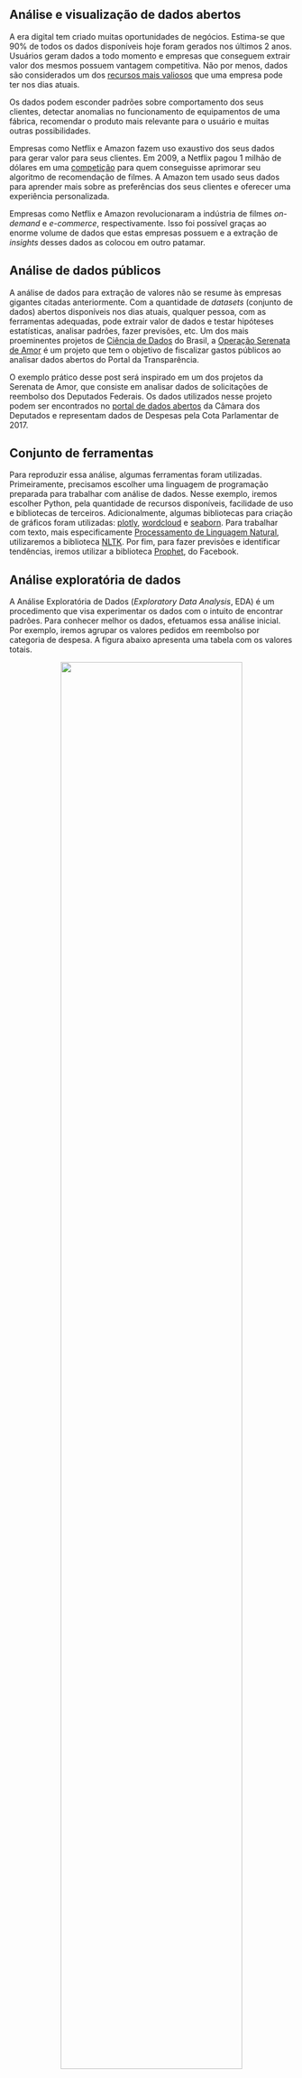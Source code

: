 ## Análise e visualização de dados abertos

A era digital tem criado muitas oportunidades de negócios. Estima-se que 90% de todos os dados disponíveis hoje foram gerados nos últimos 2 anos. Usuários geram dados a todo momento e empresas que conseguem extrair valor dos mesmos possuem vantagem competitiva. Não por menos, dados são considerados um dos [recursos mais valiosos](https://www.economist.com/leaders/2017/05/06/the-worlds-most-valuable-resource-is-no-longer-oil-but-data) que uma empresa pode ter nos dias atuais.

Os dados podem esconder padrões sobre comportamento dos seus clientes, detectar anomalias no funcionamento de equipamentos de uma fábrica, recomendar o produto mais relevante para o usuário e muitas outras possibilidades.

Empresas como Netflix e Amazon fazem uso exaustivo dos seus dados para gerar valor para seus clientes. Em 2009, a Netflix pagou 1 milhão de dólares em uma [competição](https://www.netflixprize.com/) para quem conseguisse aprimorar seu algoritmo de recomendação de filmes. A Amazon tem usado seus dados para aprender mais sobre as preferências dos seus clientes e oferecer uma experiência personalizada.

Empresas como Netflix e Amazon revolucionaram a indústria de filmes *on-demand* e *e-commerce*, respectivamente. Isso foi possível graças ao enorme volume de dados que estas empresas possuem e a extração de *insights* desses dados as colocou em outro patamar.

## Análise de dados públicos

A análise de dados para extração de valores não se resume às empresas gigantes citadas anteriormente. Com a quantidade de *datasets* (conjunto de dados) abertos disponíveis nos dias atuais, qualquer pessoa, com as ferramentas adequadas, pode extrair valor de dados e testar hipóteses estatísticas, analisar padrões, fazer previsões, etc. Um dos mais proeminentes projetos de [Ciência de Dados](https://br.udacity.com/blog/post/ciencia-de-dados) do Brasil, a [Operação Serenata de Amor](https://serenata.ai/) é um projeto que tem o objetivo de fiscalizar gastos públicos ao analisar dados abertos do Portal da Transparência.

O exemplo prático desse post será inspirado em um dos projetos da Serenata de Amor, que consiste em analisar dados de solicitações de reembolso dos Deputados Federais. Os dados utilizados nesse projeto podem ser encontrados no [portal de dados abertos](https://dadosabertos.camara.leg.br/) da Câmara dos Deputados e representam dados de Despesas pela Cota Parlamentar de 2017.

## Conjunto de ferramentas

Para reproduzir essa análise, algumas ferramentas foram utilizadas. Primeiramente, precisamos escolher uma linguagem de programação preparada para trabalhar com análise de dados. Nesse exemplo, iremos escolher Python, pela quantidade de recursos disponíveis, facilidade de uso e bibliotecas de terceiros. Adicionalmente, algumas bibliotecas para criação de gráficos foram utilizadas: [plotly](https://plot.ly/), [wordcloud](https://github.com/amueller/word_cloud) e [seaborn](https://seaborn.pydata.org/). Para trabalhar com texto, mais especificamente [Processamento de Linguagem Natural](https://medium.com/botsbrasil/o-que-%C3%A9-o-processamento-de-linguagem-natural-49ece9371cff), utilizaremos a biblioteca [NLTK](https://www.nltk.org/). Por fim, para fazer previsões e identificar tendências, iremos utilizar a biblioteca [Prophet](https://facebook.github.io/prophet/docs/quick_start.html), do Facebook.

## Análise exploratória de dados  

A Análise Exploratória de Dados (*Exploratory Data Analysis*, EDA) é um procedimento que visa experimentar os dados com o intuito de encontrar padrões. Para conhecer melhor os dados, efetuamos essa análise inicial. Por exemplo, iremos agrupar os valores pedidos em reembolso por categoria de despesa. A figura abaixo apresenta uma tabela com os valores totais.

<p align="center">
    <img src='image1.png' width = '80%'/>
</p> 

<p style= "text-align: center"><spam class="legenda-imagem">Figura 01 - Resumo dos gastos com reembolso por categoria</spam></p>

Embora a tabela acima seja uma boa forma de iniciar a análise, existem maneiras mais refinadas de apresentar os dados. Como as despesas possuem data, podemos criar uma análise temporal desses grupos com o intuito de identificar a evolução dos gastos ou algum padrão oculto.

O gráfico da figura 02 exibe os dados agrupados por categorias e por mês. Essa nova dimensão temporal nos permite visualizar a progressão dos valores e eventuais padrões. Em uma rápida análise, podemos notar que despesas com “Divulgação de Atividade Parlamentar” dispara enquanto todas as outras decrescem no mês de Outubro. Além disso, os gastos diminuem no mês de Julho, que indica o período de recesso Parlamentar. Outras informações que podem ser identificadas:
* “Divulgação de Atividade Parlamentar” e “Emissão de Bilhete Aéreo” são bem próximas no gráfico na maioria do ano, o que indica que muitos Parlamentares precisam viajar para divulgar o seu trabalho.
*  Aparentemente os Deputados reduzem os gastos com viagens, porém inversamente aumentam os gastos com divulgação no final do ano.

<p align="center">
    <img src='image2.png' width = '80%'/>
</p> 

<p style= "text-align: center"><spam class="legenda-imagem">Figura 02 - Análise temporal dos pedidos de reembolso por categoria e por mês</spam></p>

Muitas outras informações valiosas podem ser extraídas. Ao explorar os dados, conseguimos encontrar alguns dados estatísticos interessantes, como mostrado na figura abaixo.

<p align="center">
    <img src='image5.png' width = '80%'/>
</p> 

<p style= "text-align: center"><spam class="legenda-imagem">Figura 03 - Números extraídos dos dados de despesas com reembolso de Deputados Federais em 2017</spam></p>

## Prevendo valores futuros

A Análise Exploratória de dados nos permite entender o que aconteceu no passado e identificar padrões. Com esses dados, porém, podemos ir um passo além e prever valores futuros baseados nos dados históricos. 
Para prevermos valores para os dados, iremos utilizar a biblioteca Prophet, disponibilizada pelo Facebook. A teoria por trás do seu funcionamento está fora do escopo desse artigo, porém pode ser encontrada neste [endereço](https://research.fb.com/prophet-forecasting-at-scale/).
Baseado nas despesas do ano de 2017, conseguimos criar um modelo de aprendizado de máquina capaz de estimar os gastos para o ano de 2018. A figura 04 ilustra a **previsão**.

<p align="center">
    <img src='image3.png' width = '80%'/>
</p> 

<p style= "text-align: center"><spam class="legenda-imagem">Figura 04 - Estimando gastos com reembolso Parlamentar para 2018</spam></p>

## Detectando tendências e sazonalidade 

Ainda utilizando a biblioteca Prophet, conseguimos extrair mais algumas informações importantes. O gráfico da figura 04 indica a tendência linear positiva dos dados, demonstrando que os valores tendem a aumentar anualmente.

<p align="center">
    <img src='image4-a.png' width = '80%'/>
</p> 

<p style= "text-align: center"><spam class="legenda-imagem">Figura 05 - Tendência linear dos dados</spam></p>

Além da tendência, podemos identificar a sazonalidade das despesas durante a semana. O gráfico da figura 06 indica que os dias com maior incidência de pedidos de reembolso são Segunda-feira, Terça-feira e Quarta-feira.

<p align="center">
    <img src='image4-b.png' width = '80%'/>
</p> 

<p style= "text-align: center"><spam class="legenda-imagem">Figura 06 - Sazonalidade dos dados por dia da semana</spam></p>

## Resumindo

Para finalizar, iremos resumir os dados plotando os gastos e fornecedores mais comuns em todo o dataset. Para isso, precisamos tratar os dados textuais utilizando técnicas de PLN para realizar a limpeza do texto, facilitando a interpretação.  Feita a limpeza, criamos um gráfico de nuvem de palavras, plotando os termos ordenados por frequência (maior a letra, mais frequente é o termo). A figura abaixo ilustra os gastos mais comuns dos Parlamentares em 2017.

<p align="center">
    <img src='image6.png' width = '80%'/>
</p> 

<p style= "text-align: center"><spam class="legenda-imagem">Figura 07 - Plotando nuvem de termos mais frequentes nas despesas dos Parlamentares</spam></p>

O objetivo desse artigo foi apresentar um projeto aplicando técnicas de análise de dados utilizando as ferramentas atuais e desfrutando da quantidade massiva de datasets disponíveis publicamente para exploração.

O notebook com o código utilizado neste projeto pode ser encontrado neste [endereço](https://tinyurl.com/yag35xfa).

## Referências

* JORIS TOONDERS, Yonego. Data Is the New Oil of the Digital Economy. Acessado em: 19 de Junho de 2018. Disponível neste [endereço](https://www.wired.com/insights/2014/07/data-new-oil-digital-economy/).

* MARR, Bernard. How Much Data Do We Create Every Day? The Mind-Blowing Stats Everyone Should Read. Acessado em: 19 de Junho de 2018. Disponível neste [endereço](https://www.forbes.com/sites/bernardmarr/2018/05/21/how-much-data-do-we-create-every-day-the-mind-blowing-stats-everyone-should-read/#4b0d0a0e60ba).
 
* The Economist. The world’s most valuable resource is no longer oil, but data. Acessado em: 19 de Junho de 2018. Disponível neste [endereço](https://www.economist.com/leaders/2017/05/06/the-worlds-most-valuable-resource-is-no-longer-oil-but-data).
